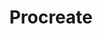 ---
title: "Procreate"
for: "Artists"
thumbnail: "img/projects/At_The_Heart_Of_The_Forest/thumbnail.png"
description: 
  "Aseprite is a software for all your pixel art needs!"
projects: ["The Witches of Luminoire"]
download-link: "https://rainbowjellie.itch.io/at-the-heart-of-the-forest"
tutorial-links: ["https://www.youtube.com/watch?v=WKeNJh_gIJU&ab_channel=olenvn"]
---
